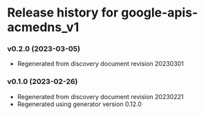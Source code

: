 # Release history for google-apis-acmedns_v1

### v0.2.0 (2023-03-05)

* Regenerated from discovery document revision 20230301

### v0.1.0 (2023-02-26)

* Regenerated from discovery document revision 20230221
* Regenerated using generator version 0.12.0

